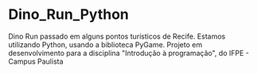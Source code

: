 # Dino_Run_Python
Dino Run passado em alguns pontos turísticos de Recife. Estamos utilizando Python, usando a biblioteca PyGame. Projeto em desenvolvimento para a disciplina "Introdução à programação",
do IFPE - Campus Paulista
